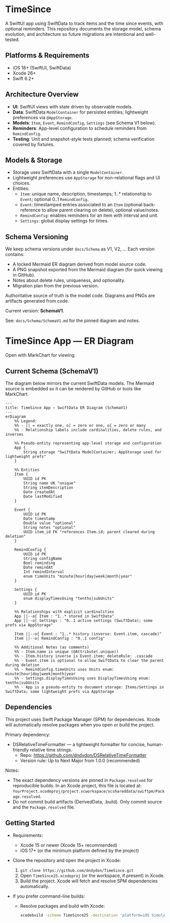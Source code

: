 # TimeSince

A SwiftUI app using SwiftData to track items and the time since events, with optional reminders. This repository documents the storage model, schema evolution, and architecture so future migrations are intentional and well-tested.

## Platforms & Requirements
- iOS 18+ (SwiftUI, SwiftData)
- Xcode 26+
- Swift 6.2+

## Architecture Overview
- **UI**: SwiftUI views with state driven by observable models.
- **Data**: SwiftData `ModelContainer` for persisted entities; lightweight preferences via `@AppStorage`.
- **Models**: `Item`, `Event`, `RemindConfig`, `Settings` (see Schema V1 below).
- **Reminders**: App-level configuration to schedule reminders from `RemindConfig`.
- **Testing**: Unit and snapshot-style tests planned; schema verification covered by fixtures.

## Models & Storage
- Storage uses SwiftData with a single `ModelContainer`.
- Lightweight preferences use `AppStorage` for non-relational flags and UI choices.
- Entities:
  - `Item`: unique name, description, timestamps; 1..* relationship to `Event`; optional 0..1 `RemindConfig`.
  - `Event`: timestamped entries associated to an `Item` (optional back-reference to allow parent clearing on delete), optional value/notes.
  - `RemindConfig`: enables reminders for an item with interval and unit.
  - `Settings`: global display settings for times.

## Schema Versioning
We keep schema versions under `docs/Schema` as V1, V2, ... Each version contains:
- A locked Mermaid ER diagram derived from model source code.
- A PNG snapshot exported from the Mermaid diagram (for quick viewing in GitHub).
- Notes about delete rules, uniqueness, and optionality.
- Migration plan from the previous version.

Authoritative source of truth is the model code. Diagrams and PNGs are artifacts generated from code.

Current version: **SchemaV1**.

See: `docs/Schema/SchemaV1.md` for the pinned diagram and notes.

# TimeSince App — ER Diagram
Open with MarkChart for viewing

## Current Schema (SchemaV1)
The diagram below mirrors the current SwiftData models. The Mermaid source is embedded so it can be rendered by GitHub or tools like MarkChart.

```mermaid
---
title: TimeSince App — SwiftData ER Diagram (SchemaV1)
---
erDiagram
    %% Legend:
    %% - || = exactly one, o| = zero or one, o{ = zero or many
    %% - Relationship labels include cardinalities, delete rules, and inverses

    %% Pseudo-entity representing app-level storage and configuration
    App {
        String storage "SwiftData ModelContainer; AppStorage used for lightweight prefs"
    }

    %% Entities
    Item {
        UUID id PK
        String name UK "unique"
        String itemDescription
        Date createdAt
        Date lastModified
    }

    Event {
        UUID id PK
        Date timestamp
        Double value "optional"
        String notes "optional"
        UUID item_id FK "references Item.id; parent cleared during deletion"
    }

    RemindConfig {
        UUID id PK
        String configName
        Bool reminding
        Date remindAt
        Int remindInterval
        enum timeUnits "minute|hour|day|week|month|year"
    }

    Settings {
        UUID id PK
        enum displayTimesUsing "tenths|subUnits"
    }

    %% Relationships with explicit cardinalities
    App ||--o{ Item : "1..* stored in SwiftData"
    App ||--o| Settings : "0..1 active settings (SwiftData); some prefs via AppStorage"

    Item ||--o{ Event : "1..* history (inverse: Event.item, cascade)"
    Item ||--o| RemindConfig : "0..1 config"

    %% Additional Notes (as comments)
    %% - Item.name is unique (@Attribute(.unique))
    %% - Item.history inverse is Event.item; deleteRule: .cascade
    %% - Event.item is optional to allow SwiftData to clear the parent during deletion
    %% - RemindConfig.timeUnits uses Units enum: minute|hour|day|week|month|year
    %% - Settings.displayTimesUsing uses DisplayTimesUsing enum: tenths|subUnits
    %% - App is a pseudo-entity to document storage: Items/Settings in SwiftData; some lightweight prefs via AppStorage
```

## Dependencies

This project uses Swift Package Manager (SPM) for dependencies. Xcode will automatically resolve packages when you open or build the project.

Primary dependency:
- DSRelativeTimeFormatter — a lightweight formatter for concise, human-friendly relative time strings.
  - Repo: https://github.com/dndydon/DSRelativeTimeFormatter
  - Version rule: Up to Next Major from 1.0.0 (recommended)

Notes:
- The exact dependency versions are pinned in `Package.resolved` for reproducible builds. In an Xcode project, this file is located at:
  `YourProject.xcodeproj/project.xcworkspace/xcshareddata/swiftpm/Package.resolved`.
- Do not commit build artifacts (DerivedData, .build). Only commit source and the `Package.resolved` file.

## Getting Started

- Requirements:
  - Xcode 15 or newer (Xcode 15+ recommended)
  - iOS 17+ (or the minimum platform defined by the project)

- Clone the repository and open the project in Xcode:
  1. `git clone https://github.com/dndydon/TimeSince.git`
  2. Open `TimeSince25.xcodeproj` (or the workspace, if present) in Xcode.
  3. Build the project. Xcode will fetch and resolve SPM dependencies automatically.

- If you prefer command-line builds:
  - Resolve packages and build with Xcode:
    ```bash
    xcodebuild -scheme TimeSince25 -destination 'platform=iOS Simulator,name=iPhone 15' build
